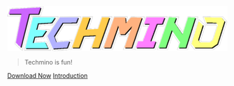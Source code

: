 <img src="src/logo_colorful.png" width="800px">

> Techmino is fun!

[Download Now](https://jq.qq.com/?_wv=1027&k=EXHlUEpX)
[Introduction](/en-US/)